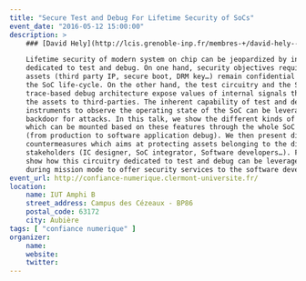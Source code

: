```yaml
---
title: "Secure Test and Debug For Lifetime Security of SoCs"
event_date: "2016-05-12 15:00:00"
description: >
    ### [David Hely](http://lcis.grenoble-inp.fr/membres-+/david-hely--285755.kjsp?RH=LCIS2_CTSYS-MEM), [LCSI](http://lcis.grenoble-inp.fr/le-laboratoire/)

    Lifetime security of modern system on chip can be jeopardized by instruments
    dedicated to test and debug. On one hand, security objectives require that
    assets (third party IP, secure boot, DRM key…) remain confidential throughout
    the SoC life-cycle. On the other hand, the test circuitry and the SoC
    trace-based debug architecture expose values of internal signals that can leak
    the assets to third-parties. The inherent capability of test and debug
    instruments to observe the operating state of the SoC can be leveraged as a
    backdoor for attacks. In this talk, we show the different kinds of attacks
    which can be mounted based on these features through the whole SoC life cycle
    (from production to software application debug). We then present different
    countermeasures which aims at protecting assets belonging to the different
    stakeholders (IC designer, SoC integrator, Software developers…). Finally, we
    show how this circuitry dedicated to test and debug can be leverage on purpose
    during mission mode to offer security services to the software developers. 
event_url: http://confiance-numerique.clermont-universite.fr/
location:
    name: IUT Amphi B
    street_address: Campus des Cézeaux - BP86
    postal_code: 63172
    city: Aubière
tags: [ "confiance numerique" ]
organizer:
    name:
    website:
    twitter:
---
```

